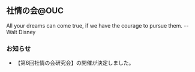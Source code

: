 <h2>社情の会@OUC</h2>
<p>All your dreams can come true, if we have the courage to pursue them. --Walt Disney</p>

### お知らせ

- 【第6回社情の会研究会】の開催が決定しました。
